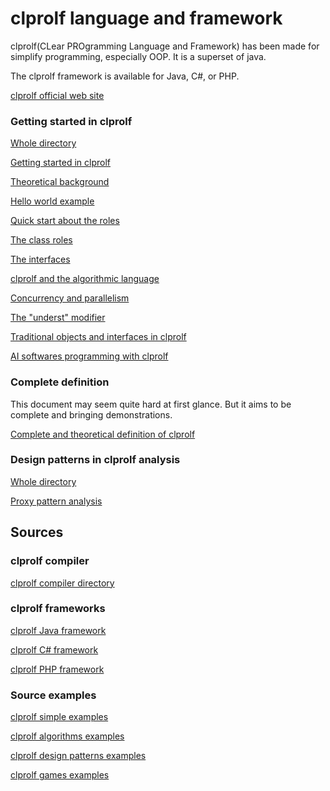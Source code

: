 # clprolf language and framework

clprolf(CLear PROgramming Language and Framework) has been made for simplify programming, especially OOP. It is a superset of java.

The clprolf framework is available for Java, C#, or PHP.

[clprolf official web site](https://www.clprolf-lang.org/)

### Getting started in clprolf

[Whole directory](https://github.com/charleskoffler/clprolf/tree/main/docs/getting_started)

[Getting started in clprolf](https://github.com/charleskoffler/clprolf/tree/main/docs/getting_started/simol_simple_doc_github_website_getting_started.md)

[Theoretical background](https://github.com/charleskoffler/clprolf/tree/main/docs/getting_started/simol_simple_doc_github_website_theoretical_background.md)

[Hello world example](https://github.com/charleskoffler/clprolf/tree/main/docs/getting_started/simol_simple_doc_github_website_hello_world.md)

[Quick start about the roles](https://github.com/charleskoffler/clprolf/tree/main/docs/getting_started/simol_simple_doc_github_website_quick_start_roles.md)

[The class roles](https://github.com/charleskoffler/clprolf/tree/main/docs/getting_started/simol_simple_doc_github_website_class_roles.md)

[The interfaces](https://github.com/charleskoffler/clprolf/tree/main/docs/getting_started/simol_simple_doc_github_website_interfaces.md)

[clprolf and the algorithmic language](https://github.com/charleskoffler/clprolf/tree/main/docs/getting_started/simol_simple_doc_github_website_algo.md)

[Concurrency and parallelism](https://github.com/charleskoffler/clprolf/tree/main/docs/getting_started/simol_simple_doc_github_website_conc_parall.md)

[The "underst" modifier](https://github.com/charleskoffler/clprolf/tree/main/docs/getting_started/simol_simple_doc_github_website_underst.md)

[Traditional objects and interfaces in clprolf](https://github.com/charleskoffler/clprolf/tree/main/docs/getting_started/simol_simple_doc_github_website_traditional_oop.md)

[AI softwares programming with clprolf](https://github.com/charleskoffler/clprolf/tree/main/docs/getting_started/simol_simple_doc_github_website_ai_writing.md)

### Complete definition

This document may seem quite hard at first glance. But it aims to be complete and bringing demonstrations.

[Complete and theoretical definition of clprolf](https://github.com/charleskoffler/clprolf/tree/main/docs/simol_complete_theoretical_def.md)

### Design patterns in clprolf analysis

[Whole directory](https://github.com/charleskoffler/clprolf/tree/main/docs/design_patterns_in_simol_analysis)

[Proxy pattern analysis](https://github.com/charleskoffler/clprolf/tree/main/docs/design_patterns_in_simol_analysis/proxy_design_patterns_in_simol_analysis.md)

## Sources

### clprolf compiler

[clprolf compiler directory](https://github.com/charleskoffler/clprolf/tree/main/simol_compiler)

### clprolf frameworks

[clprolf Java framework](https://github.com/charleskoffler/clprolf/tree/main/simol_compiler/src/main/java/org/simol/simolframework/java)

[clprolf C# framework](https://github.com/charleskoffler/clprolf/tree/main/simol_framework/SimolCsharpFramework)

[clprolf PHP framework](https://github.com/charleskoffler/clprolf/tree/main/simol_framework/simol_php_framework)

### Source examples

[clprolf simple examples](https://github.com/charleskoffler/clprolf/tree/main/simol_simple_examples)

[clprolf algorithms examples](https://github.com/charleskoffler/clprolf/tree/main/simol_algorithms_examples)

[clprolf design patterns examples](https://github.com/charleskoffler/clprolf/tree/main/simol_design_patterns_examples)

[clprolf games examples](https://github.com/charleskoffler/clprolf/tree/main/simol_games_examples)
